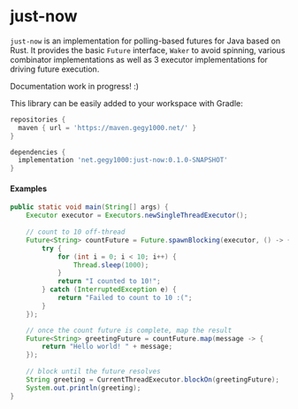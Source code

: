 # just-now
`just-now` is an implementation for polling-based futures for Java based on Rust. It provides the basic `Future` interface, `Waker` to avoid spinning, various combinator implementations as well as 3 executor implementations for driving future execution.

Documentation work in progress! :)

This library can be easily added to your workspace with Gradle:
```gradle
repositories {
  maven { url = 'https://maven.gegy1000.net/' }
}

dependencies {
  implementation 'net.gegy1000:just-now:0.1.0-SNAPSHOT'
}
```

#### Examples
```java
public static void main(String[] args) {
    Executor executor = Executors.newSingleThreadExecutor();
    
    // count to 10 off-thread
    Future<String> countFuture = Future.spawnBlocking(executor, () -> {
        try {
            for (int i = 0; i < 10; i++) {
                Thread.sleep(1000);
            }
            return "I counted to 10!";
        } catch (InterruptedException e) {
            return "Failed to count to 10 :(";
        }
    });

    // once the count future is complete, map the result
    Future<String> greetingFuture = countFuture.map(message -> {
        return "Hello world! " + message;
    });
    
    // block until the future resolves
    String greeting = CurrentThreadExecutor.blockOn(greetingFuture);
    System.out.println(greeting);
}
```
